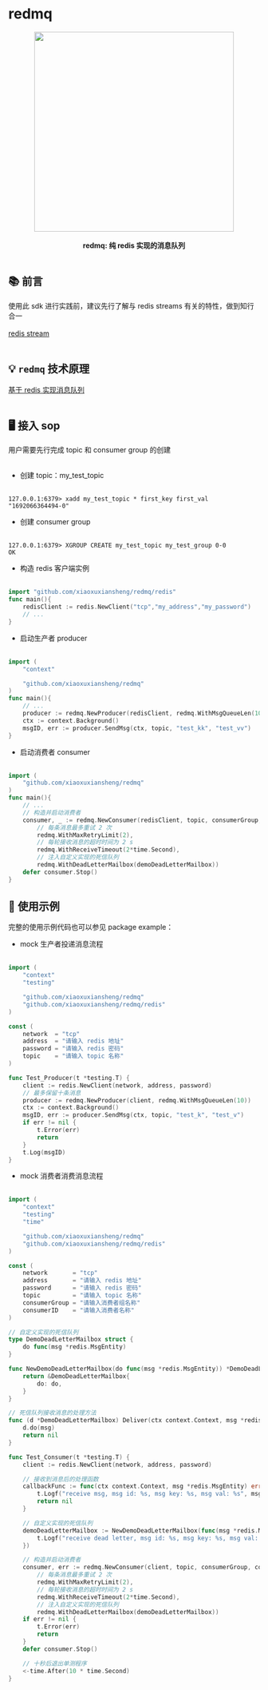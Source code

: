 # redmq
<p align="center">
<img src="https://github.com/xiaoxuxiansheng/redmq/blob/main/img/redmq_frame.png" height="400px/"><br/><br/>
<b>redmq: 纯 redis 实现的消息队列</b>
<br/><br/>
</p>

## 📚 前言
使用此 sdk 进行实践前，建议先行了解与 redis streams 有关的特性，做到知行合一<br/><br/>
<a href="https://redis.io/docs/data-types/streams/">redis stream</a> <br/><br/>

## 💡 `redmq` 技术原理
<a href="https://xxxx">基于 redis 实现消息队列</a> <br/><br/>

## 🖥 接入 sop
用户需要先行完成 topic 和 consumer group 的创建<br/><br/>
- 创建 topic：my_test_topic<br/><br/>
```redis
127.0.0.1:6379> xadd my_test_topic * first_key first_val
"1692066364494-0"
```
- 创建 consumer group<br/><br/>
```redis
127.0.0.1:6379> XGROUP CREATE my_test_topic my_test_group 0-0
OK
```
- 构造 redis 客户端实例<br/><br/>
```go
import "github.com/xiaoxuxiansheng/redmq/redis"
func main(){
    redisClient := redis.NewClient("tcp","my_address","my_password")
    // ...
}
```

- 启动生产者 producer<br/><br/>
```go
import (
	"context"

	"github.com/xiaoxuxiansheng/redmq"
)
func main(){
    // ...
	producer := redmq.NewProducer(redisClient, redmq.WithMsgQueueLen(10))
	ctx := context.Background()
	msgID, err := producer.SendMsg(ctx, topic, "test_kk", "test_vv")
}
```

- 启动消费者 consumer<br/><br/>
```go
import (
	"github.com/xiaoxuxiansheng/redmq"
)
func main(){
    // ...
    // 构造并启动消费者
	consumer, _ := redmq.NewConsumer(redisClient, topic, consumerGroup, consumerID, callbackFunc,
		// 每条消息最多重试 2 次
		redmq.WithMaxRetryLimit(2),
		// 每轮接收消息的超时时间为 2 s
		redmq.WithReceiveTimeout(2*time.Second),
		// 注入自定义实现的死信队列
		redmq.WithDeadLetterMailbox(demoDeadLetterMailbox))
	defer consumer.Stop()
}
```

## 🐧 使用示例
完整的使用示例代码也可以参见 package example：
- mock 生产者投递消息流程<br/><br/>
```go
import (
	"context"
	"testing"

	"github.com/xiaoxuxiansheng/redmq"
	"github.com/xiaoxuxiansheng/redmq/redis"
)

const (
	network  = "tcp"
	address  = "请输入 redis 地址"
	password = "请输入 redis 密码"
	topic    = "请输入 topic 名称"
)

func Test_Producer(t *testing.T) {
	client := redis.NewClient(network, address, password)
	// 最多保留十条消息
	producer := redmq.NewProducer(client, redmq.WithMsgQueueLen(10))
	ctx := context.Background()
	msgID, err := producer.SendMsg(ctx, topic, "test_k", "test_v")
	if err != nil {
		t.Error(err)
		return
	}
	t.Log(msgID)
}
```
- mock 消费者消费消息流程<br></br> 
```go
import (
	"context"
	"testing"
	"time"

	"github.com/xiaoxuxiansheng/redmq"
	"github.com/xiaoxuxiansheng/redmq/redis"
)

const (
	network       = "tcp"
	address       = "请输入 redis 地址"
	password      = "请输入 redis 密码"
	topic         = "请输入 topic 名称"
	consumerGroup = "请输入消费者组名称"
	consumerID    = "请输入消费者名称"
)

// 自定义实现的死信队列
type DemoDeadLetterMailbox struct {
	do func(msg *redis.MsgEntity)
}

func NewDemoDeadLetterMailbox(do func(msg *redis.MsgEntity)) *DemoDeadLetterMailbox {
	return &DemoDeadLetterMailbox{
		do: do,
	}
}

// 死信队列接收消息的处理方法
func (d *DemoDeadLetterMailbox) Deliver(ctx context.Context, msg *redis.MsgEntity) error {
	d.do(msg)
	return nil
}

func Test_Consumer(t *testing.T) {
	client := redis.NewClient(network, address, password)

	// 接收到消息后的处理函数
	callbackFunc := func(ctx context.Context, msg *redis.MsgEntity) error {
		t.Logf("receive msg, msg id: %s, msg key: %s, msg val: %s", msg.MsgID, msg.Key, msg.Val)
		return nil
	}

	// 自定义实现的死信队列
	demoDeadLetterMailbox := NewDemoDeadLetterMailbox(func(msg *redis.MsgEntity) {
		t.Logf("receive dead letter, msg id: %s, msg key: %s, msg val: %s", msg.MsgID, msg.Key, msg.Val)
	})

	// 构造并启动消费者
	consumer, err := redmq.NewConsumer(client, topic, consumerGroup, consumerID, callbackFunc,
		// 每条消息最多重试 2 次
		redmq.WithMaxRetryLimit(2),
		// 每轮接收消息的超时时间为 2 s
		redmq.WithReceiveTimeout(2*time.Second),
		// 注入自定义实现的死信队列
		redmq.WithDeadLetterMailbox(demoDeadLetterMailbox))
	if err != nil {
		t.Error(err)
		return
	}
	defer consumer.Stop()

	// 十秒后退出单测程序
	<-time.After(10 * time.Second)
}
```